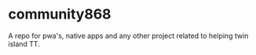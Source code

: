 # community868
A repo for pwa's, native apps and any other project related to helping twin island TT.

